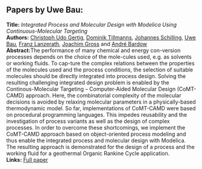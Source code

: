 <h2>Papers by Uwe Bau:</h2>
<p>
<b>Title:</b> <i> Integrated Process and Molecular Design with Modelica Using Continuous-Molecular Targeting </i> <br />
<b>Authors:</b> <a href="../authors/author_84.html">Christoph Udo Gertig</a>, <a href="../authors/author_276.html">Dominik Tillmanns</a>, <a href="../authors/author_239.html">Johannes Schilling</a>, <a href="../authors/author_18.html">Uwe Bau</a>, <a href="../authors/author_151.html">Franz Lanzerath</a>, <a href="../authors/author_96.html">Joachim Gross</a> and <a href="../authors/author_14.html">André Bardow</a><br />
<b>Abstract:</b>The performance of many chemical and energy con-version processes depends on the choice of the mole-cules used, e.g. as solvents or working fluids. To cap-ture the complex relations between the properties of the molecules used and the process conditions, the selection of suitable molecules should be directly integrated into process design. Solving the resulting challenging integrated design problem is enabled by the Continous-Molecular Targeting – Computer-Aided Molecular Design (CoMT-CAMD) approach. Here, the combinatorial complexity of the molecular decisions is avoided by relaxing molecular parameters in a physically-based thermodynamic model. So far, implementations of CoMT-CAMD were based on procedural programming languages. This impedes reusability and the investigation of process variants as well as the design of complex processes. In order to overcome these shortcomings, we implement the CoMT-CAMD approach based on object-oriented process modeling and thus enable the integrated process and molecular design with Modelica. The resulting approach is demonstrated for the design of a process and the working fluid for a geothermal Organic Rankine Cycle application.<br />
<b>Links:</b> <a href="../submissions/ecp17132101_GertigTillmannsSchillingBauLanzerathGrossBardow.pdf">Full paper</a></p>